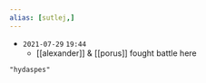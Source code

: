 ```yaml
---
alias: [sutlej,]
---
```


- `2021-07-29`  `19:44`
	- [[alexander]] & [[porus]] fought battle here

```query
"hydaspes"
```
